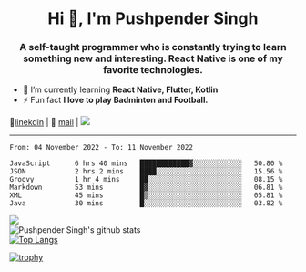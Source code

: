 <h1 align="center">Hi 👋, I'm Pushpender Singh</h1>
<h3 align="center">A self-taught programmer who is constantly trying to learn something new and interesting. React Native is one of my favorite technologies.</h3>

- 🌱 I’m currently learning **React Native, Flutter, Kotlin**
- ⚡ Fun fact **I love to play Badminton and Football.**

👔[linekdin](https://www.linkedin.com/in/pushpender-singh-240061202/) | 📧 [mail](mailto:pushpendersingh@p2devs.com) | ![](https://komarev.com/ghpvc/?username=pushpender-singh-ap&color=blue)


---

<!--START_SECTION:waka-->

```text
From: 04 November 2022 - To: 11 November 2022

JavaScript      6 hrs 40 mins   ████████████▓░░░░░░░░░░░░   50.80 %
JSON            2 hrs 2 mins    ████░░░░░░░░░░░░░░░░░░░░░   15.56 %
Groovy          1 hr 4 mins     ██░░░░░░░░░░░░░░░░░░░░░░░   08.15 %
Markdown        53 mins         █▓░░░░░░░░░░░░░░░░░░░░░░░   06.81 %
XML             45 mins         █▒░░░░░░░░░░░░░░░░░░░░░░░   05.81 %
Java            30 mins         █░░░░░░░░░░░░░░░░░░░░░░░░   03.82 %
```

<!--END_SECTION:waka-->

<img align="left" src="https://github-readme-streak-stats.herokuapp.com/?user=pushpender-singh-ap&theme=dark" /></br>
![Pushpender Singh's github stats](https://github-readme-stats.vercel.app/api?username=pushpender-singh-ap&show_icons=true&theme=radical&count_private=true)</br>
[![Top Langs](https://github-readme-stats.vercel.app/api/top-langs/?username=pushpender-singh-ap&theme=radical)](https://github.com/pushpender-singh-ap/github-readme-stats)

[![trophy](https://github-profile-trophy.vercel.app/?username=pushpender-singh-ap&theme=radical)](https://github.com/pushpender-singh-ap/pushpender-singh-ap)
